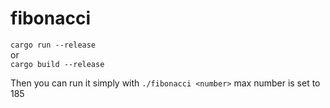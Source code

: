 # fibonacci

`cargo run --release`  
or  
`cargo build --release`


Then you can run it simply with `./fibonacci <number>` max number is set to 185
